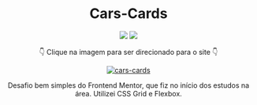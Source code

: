 <div align=center>

# Cars-Cards
 
 <img src="https://img.shields.io/badge/-HTML-orange?style=for-the-badge&logo=html5">
<img src="https://img.shields.io/badge/-CSS-blue?style=for-the-badge&logo=css3">
 
  👇 Clique na imagem para ser direcionado para o site 👇
 
 [![cars-cards](https://user-images.githubusercontent.com/80923539/134419165-de376dbf-af9b-46ce-8307-4cf4f34a8150.jpg)](https://nanepifanio.github.io/Cars-Cards/)

 Desafio bem simples do Frontend Mentor, que fiz no início dos estudos na área. Utilizei CSS Grid e Flexbox.

 
 </div>
